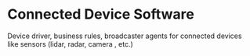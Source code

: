 # Connected Device Software

Device driver, business rules, broadcaster agents for connected devices like sensors (lidar, radar, camera , etc.)